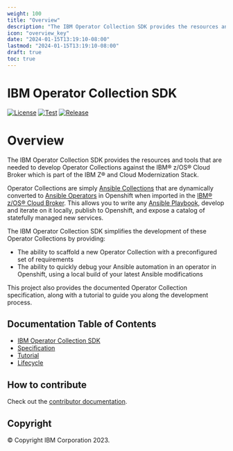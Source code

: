 ```yaml
---
weight: 100
title: "Overview"
description: "The IBM Operator Collection SDK provides the resources and tools that are needed to develop Operator Collections against the IBM® z/OS® Cloud Broker which is part of the IBM Z® and Cloud Modernization Stack."
icon: "overview_key"
date: "2024-01-15T13:19:10-08:00"
lastmod: "2024-01-15T13:19:10-08:00"
draft: true
toc: true
---
```


# IBM Operator Collection SDK
[![License](https://img.shields.io/badge/License-Apache_2.0-blue.svg)](./LICENSE)
[![Test](https://github.com/IBM/operator-collection-sdk/actions/workflows/test.yml/badge.svg?event=push)](https://github.com/IBM/operator-collection-sdk/actions/workflows/test.yml)
[![Release](https://github.com/IBM/operator-collection-sdk/actions/workflows/release.yml/badge.svg)](https://github.com/IBM/operator-collection-sdk/actions/workflows/release.yml)

# Overview
The IBM Operator Collection SDK provides the resources and tools that are needed to develop Operator Collections against the IBM® z/OS® Cloud Broker which is part of the IBM Z® and Cloud Modernization Stack.

Operator Collections are simply [Ansible Collections](https://www.ansible.com/blog/getting-started-with-ansible-collections) that are dynamically converted to [Ansible Operators](https://www.ansible.com/blog/ansible-operator) in Openshift when imported in the [IBM® z/OS® Cloud Broker](https://ibm.biz/ibm-zoscb-install). This allows you to write any [Ansible Playbook](https://docs.ansible.com/ansible/2.9/user_guide/playbooks_intro.html), develop and iterate on it locally, publish to Openshift, and expose a catalog of statefully managed new services.

The IBM Operator Collection SDK simplifies the development of these Operator Collections by providing:
- The ability to scaffold a new Operator Collection with a preconfigured set of requirements
- The ability to quickly debug your Ansible automation in an operator in Openshift, using a local build of your latest Ansible modifications

This project also provides the documented Operator Collection specification, along with a tutorial to guide you along the development process.



## Documentation Table of Contents
- [IBM Operator Collection SDK](ibm/operator_collection_sdk/README.md)
- [Specification](/docs/operator-collection-sdk/operator-collection-specification/)
- [Tutorial](/docs/operator-collection-sdk/usage-guides/tutorial/)
- [Lifecycle](/docs/operator-collection-sdk/operator-collection-lifecycle/)
  

## How to contribute
Check out the [contributor documentation](CONTRIBUTING.md).


## Copyright
© Copyright IBM Corporation 2023.